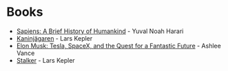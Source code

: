 # Books

- [Sapiens: A Brief History of Humankind](https://books.google.se/books?id=1EiJAwAAQBAJ) - Yuval Noah Harari
- [Kaninjägaren](https://books.google.se/books/about/Kaninjägaren.html?id=-KcTDAAAQBAJ) - Lars Kepler
- [Elon Musk: Tesla, SpaceX, and the Quest for a Fantastic Future](https://books.google.se/books?id=Yd99BAAAQBAJ) - Ashlee Vance
- [Stalker](https://books.google.se/books/about/Stalker.html?id=KfCKAwAAQBAJ) - Lars Kepler
